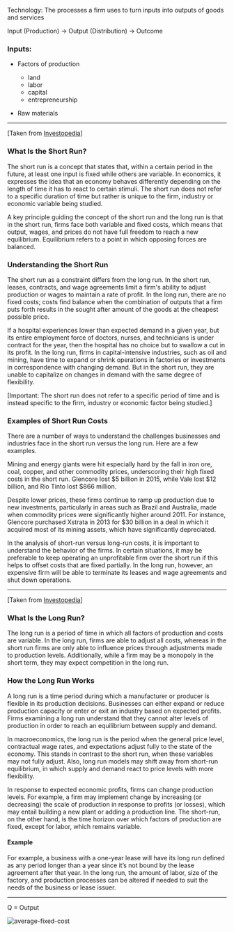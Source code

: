 Technology: The processes a firm uses to turn inputs into outputs of goods and services

Input (Production) -> Output (Distribution) -> Outcome

### Inputs:

- Factors of production

  - land
  - labor
  - capital
  - entrepreneurship

- Raw materials

---

[Taken from [Investopedia](https://www.investopedia.com/terms/s/shortrun.asp)]

### What Is the Short Run?

The short run is a concept that states that, within a certain period in the future, at least one input is fixed while others are variable. In economics, it expresses the idea that an economy behaves differently depending on the length of time it has to react to certain stimuli. The short run does not refer to a specific duration of time but rather is unique to the firm, industry or economic variable being studied.

A key principle guiding the concept of the short run and the long run is that in the short run, firms face both variable and fixed costs, which means that output, wages, and prices do not have full freedom to reach a new equilibrium. Equilibrium refers to a point in which opposing forces are balanced.

### Understanding the Short Run

The short run as a constraint differs from the long run. In the short run, leases, contracts, and wage agreements limit a firm's ability to adjust production or wages to maintain a rate of profit. In the long run, there are no fixed costs; costs find balance when the combination of outputs that a firm puts forth results in the sought after amount of the goods at the cheapest possible price.

If a hospital experiences lower than expected demand in a given year, but its entire employment force of doctors, nurses, and technicians is under contract for the year, then the hospital has no choice but to swallow a cut in its profit. In the long run, firms in capital-intensive industries, such as oil and mining, have time to expand or shrink operations in factories or investments in correspondence with changing demand. But in the short run, they are unable to capitalize on changes in demand with the same degree of flexibility.

[Important: The short run does not refer to a specific period of time and is instead specific to the firm, industry or economic factor being studied.]

### Examples of Short Run Costs

There are a number of ways to understand the challenges businesses and industries face in the short run versus the long run. Here are a few examples.

Mining and energy giants were hit especially hard by the fall in iron ore, coal, copper, and other commodity prices, underscoring their high fixed costs in the short run. Glencore lost $5 billion in 2015, while Vale lost $12 billion, and Rio Tinto lost $866 million.

Despite lower prices, these firms continue to ramp up production due to new investments, particularly in areas such as Brazil and Australia, made when commodity prices were significantly higher around 2011. For instance, Glencore purchased Xstrata in 2013 for $30 billion in a deal in which it acquired most of its mining assets, which have significantly depreciated.

In the analysis of short-run versus long-run costs, it is important to understand the behavior of the firms. In certain situations, it may be preferable to keep operating an unprofitable firm over the short run if this helps to offset costs that are fixed partially. In the long run, however, an expensive firm will be able to terminate its leases and wage agreements and shut down operations.

---

[Taken from [Investopedia](https://www.investopedia.com/terms/l/longrun.asp)]

### What Is the Long Run?

The long run is a period of time in which all factors of production and costs are variable. In the long run, firms are able to adjust all costs, whereas in the short run firms are only able to influence prices through adjustments made to production levels. Additionally, while a firm may be a monopoly in the short term, they may expect competition in the long run.

### How the Long Run Works

A long run is a time period during which a manufacturer or producer is flexible in its production decisions. Businesses can either expand or reduce production capacity or enter or exit an industry based on expected profits. Firms examining a long run understand that they cannot alter levels of production in order to reach an equilibrium between supply and demand.

In macroeconomics, the long run is the period when the general price level, contractual wage rates, and expectations adjust fully to the state of the economy. This stands in contrast to the short run, when these variables may not fully adjust. Also, long run models may shift away from short-run equilibrium, in which supply and demand react to price levels with more flexibility.

In response to expected economic profits, firms can change production levels. For example, a firm may implement change by increasing (or decreasing) the scale of production in response to profits (or losses), which may entail building a new plant or adding a production line. The short-run, on the other hand, is the time horizon over which factors of production are fixed, except for labor, which remains variable.

#### Example

For example, a business with a one-year lease will have its long run defined as any period longer than a year since it’s not bound by the lease agreement after that year. In the long run, the amount of labor, size of the factory, and production processes can be altered if needed to suit the needs of the business or lease issuer.

---

Q = Output

![average-fixed-cost](https://i.imgur.com/QftoG0g.png)
